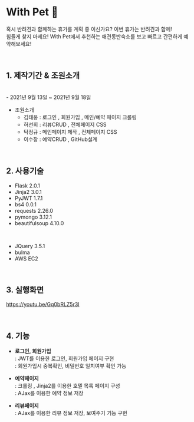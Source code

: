 # With Pet 🐶


혹시 반려견과 함께하는 휴가를 계획 중 이신가요? 이번 휴가는 반려견과 함께! <br>
힘들게 찾지 마세요! With Pet에서 추천하는 애견동반숙소를 보고 빠르고 간편하게 예약해보세요!

<br>

## 1. 제작기간 & 조원소개
<br>
- 2021년 9월 13일 ~ 2021년 9월 18일<br>

- 조원소개
  + 김태웅 : 로그인 , 회원가입 , 메인/예약 페이지 크롤링
  + 허선희 : 리뷰CRUD , 전체페이지 CSS
  + 탁정규 : 메인페이지 제작 , 전체페이지 CSS
  + 이수창 : 예약CRUD , GitHub설계

<br>

## 2. 사용기술
- Flask 2.0.1
- Jinja2 3.0.1
- PyJWT 1.7.1
- bs4 0.0.1
- requests 2.26.0
- pymongo 3.12.1
- beautifulsoup 4.10.0

<br>

- JQuery 3.5.1
- bulma 
- AWS EC2

<br>

## 3. 실행화면
https://youtu.be/Gq0bRLZ5r3I

<br>


## 4. 기능

+ **로그인, 회원가입**<br>
  : JWT를 이용한 로그인, 회원가입 페이지 구현<br>
  : 회원가입시 중복확인, 비밀번호 일치여부 확인 가능<br>

+ **예약페이지**<br>
  : 크롤링 , Jinja2를 이용한 호텔 목록 페이지 구성<br>
  : AJax를 이용한 예약 정보 저장<br>

+ **리뷰페이지**<br>
  : AJax를 이용한 리뷰 정보 저장, 보여주기 기능 구현<br>  


